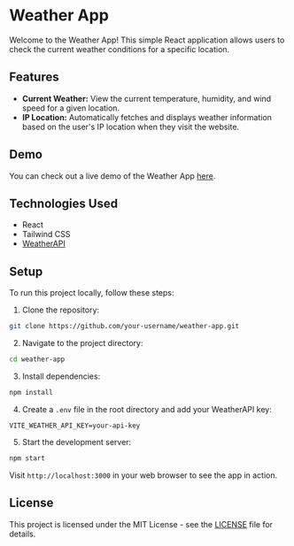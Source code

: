 # Weather App

Welcome to the Weather App! This simple React application allows users to check the current weather conditions for a specific location.

## Features

- **Current Weather:** View the current temperature, humidity, and wind speed for a given location.
- **IP Location:** Automatically fetches and displays weather information based on the user's IP location when they visit the website.

## Demo

You can check out a live demo of the Weather App [here](https://nitinshivam.github.io/weather-app/).

## Technologies Used

- React
- Tailwind CSS
- [WeatherAPI](https://www.weatherapi.com/)

## Setup

To run this project locally, follow these steps:

1. Clone the repository:

```bash
git clone https://github.com/your-username/weather-app.git
```

2. Navigate to the project directory:

```bash
cd weather-app
```

3. Install dependencies:

```bash
npm install
```

4. Create a `.env` file in the root directory and add your WeatherAPI key:

```plaintext
VITE_WEATHER_API_KEY=your-api-key
```

5. Start the development server:

```bash
npm start
```

Visit `http://localhost:3000` in your web browser to see the app in action.


## License

This project is licensed under the MIT License - see the [LICENSE](LICENSE) file for details.
